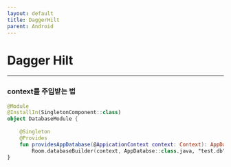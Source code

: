 ```yaml
---
layout: default
title: DaggerHilt
parent: Android
---
```


# Dagger Hilt

---

### context를 주입받는 법

```kotlin
@Module
@InstallIn(SingletonComponent::class)
object DatabaseModule {
    
    @Singleton
    @Provides
    fun providesAppDatabase(@AppicationContext context: Context): AppDatabase =
        Room.databaseBuilder(context, AppDatabse::class.java, "test.db").build()
}
```